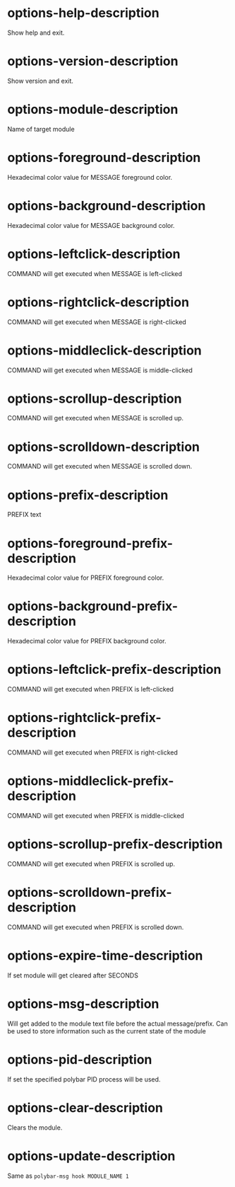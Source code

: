 # options-help-description
Show help and exit.

# options-version-description
Show version and exit.

# options-module-description
Name of target module

# options-foreground-description
Hexadecimal color value for MESSAGE foreground color.

# options-background-description
Hexadecimal color value for MESSAGE background color.

# options-leftclick-description
COMMAND will get executed when MESSAGE is left-clicked

# options-rightclick-description
COMMAND will get executed when MESSAGE is right-clicked

# options-middleclick-description
COMMAND will get executed when MESSAGE is middle-clicked

# options-scrollup-description
COMMAND will get executed when MESSAGE is scrolled up.

# options-scrolldown-description
COMMAND will get executed when MESSAGE is scrolled down.

# options-prefix-description
PREFIX text

# options-foreground-prefix-description
Hexadecimal color value for PREFIX foreground color.

# options-background-prefix-description
Hexadecimal color value for PREFIX background color.

# options-leftclick-prefix-description
COMMAND will get executed when PREFIX is left-clicked

# options-rightclick-prefix-description
COMMAND will get executed when PREFIX is right-clicked

# options-middleclick-prefix-description
COMMAND will get executed when PREFIX is middle-clicked

# options-scrollup-prefix-description
COMMAND will get executed when PREFIX is scrolled up.

# options-scrolldown-prefix-description
COMMAND will get executed when PREFIX is scrolled down.

# options-expire-time-description
If set module will get cleared after SECONDS

# options-msg-description
Will get added to the module text file before the actual message/prefix.
Can be used to store information such as the current state of the module

# options-pid-description
If set the specified polybar PID process will be used.

# options-clear-description
Clears the module.

# options-update-description
Same as `polybar-msg hook MODULE_NAME 1`
